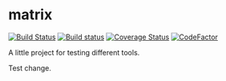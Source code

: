 # matrix
[![Build Status](https://travis-ci.org/monkeber/matrix.svg?branch=master)](https://travis-ci.org/monkeber/matrix)
[![Build status](https://ci.appveyor.com/api/projects/status/eawy0d6caq6k872d/branch/master?svg=true)](https://ci.appveyor.com/project/monkeber/matrix/branch/master)
[![Coverage Status](https://coveralls.io/repos/github/monkeber/matrix/badge.svg?branch=master)](https://coveralls.io/github/monkeber/matrix?branch=master)
[![CodeFactor](https://www.codefactor.io/repository/github/monkeber/matrix/badge/master)](https://www.codefactor.io/repository/github/monkeber/matrix/overview/master)

A little project for testing different tools.

Test change.
